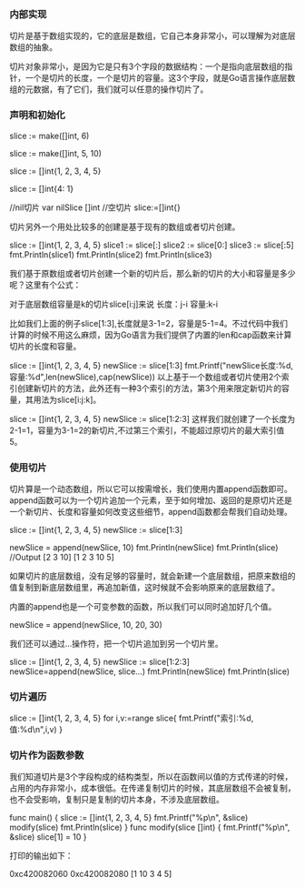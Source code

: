 ### 内部实现

切片是基于数组实现的，它的底层是数组，它自己本身非常小，可以理解为对底层数组的抽象。

切片对象非常小，是因为它是只有3个字段的数据结构：一个是指向底层数组的指针，一个是切片的长度，一个是切片的容量。这3个字段，就是Go语言操作底层数组的元数据，有了它们，我们就可以任意的操作切片了。


### 声明和初始化

slice := make([]int, 6)

slice := make([]int, 5, 10)


slice := []int{1, 2, 3, 4, 5}

slice := []int{4: 1}



//nil切片
var nilSlice []int
//空切片
slice:=[]int{}


切片另外一个用处比较多的创建是基于现有的数组或者切片创建。

slice := []int{1, 2, 3, 4, 5}
slice1 := slice[:]
slice2 := slice[0:]
slice3 := slice[:5]
fmt.Println(slice1)
fmt.Println(slice2)
fmt.Println(slice3)


我们基于原数组或者切片创建一个新的切片后，那么新的切片的大小和容量是多少呢？这里有个公式：

对于底层数组容量是k的切片slice[i:j]来说
长度：j-i
容量:k-i

比如我们上面的例子slice[1:3],长度就是3-1=2，容量是5-1=4。不过代码中我们计算的时候不用这么麻烦，因为Go语言为我们提供了内置的len和cap函数来计算切片的长度和容量。

slice := []int{1, 2, 3, 4, 5}
newSlice := slice[1:3]
fmt.Printf("newSlice长度:%d,容量:%d",len(newSlice),cap(newSlice))
以上基于一个数组或者切片使用2个索引创建新切片的方法，此外还有一种3个索引的方法，第3个用来限定新切片的容量，其用法为slice[i:j:k]。


slice := []int{1, 2, 3, 4, 5}
newSlice := slice[1:2:3]
这样我们就创建了一个长度为2-1=1，容量为3-1=2的新切片,不过第三个索引，不能超过原切片的最大索引值5。



### 使用切片

切片算是一个动态数组，所以它可以按需增长，我们使用内置append函数即可。append函数可以为一个切片追加一个元素，至于如何增加、返回的是原切片还是一个新切片、长度和容量如何改变这些细节，append函数都会帮我们自动处理。

slice := []int{1, 2, 3, 4, 5}
newSlice := slice[1:3]
	
newSlice = append(newSlice, 10)
fmt.Println(newSlice)
fmt.Println(slice)
//Output
[2 3 10]
[1 2 3 10 5]


如果切片的底层数组，没有足够的容量时，就会新建一个底层数组，把原来数组的值复制到新底层数组里，再追加新值，这时候就不会影响原来的底层数组了。



内置的append也是一个可变参数的函数，所以我们可以同时追加好几个值。

newSlice = append(newSlice, 10, 20, 30)


我们还可以通过...操作符，把一个切片追加到另一个切片里。

slice := []int{1, 2, 3, 4, 5}
newSlice := slice[1:2:3]
newSlice=append(newSlice, slice...)
fmt.Println(newSlice)
fmt.Println(slice)


### 切片遍历

slice := []int{1, 2, 3, 4, 5}
for i,v:=range slice{
	fmt.Printf("索引:%d,值:%d\n",i,v)
}


### 切片作为函数参数

我们知道切片是3个字段构成的结构类型，所以在函数间以值的方式传递的时候，占用的内存非常小，成本很低。在传递复制切片的时候，其底层数组不会被复制，也不会受影响，复制只是复制的切片本身，不涉及底层数组。


func main() {
	slice := []int{1, 2, 3, 4, 5}
	fmt.Printf("%p\n", &slice)
	modify(slice)
	fmt.Println(slice)
}
func modify(slice []int) {
	fmt.Printf("%p\n", &slice)
	slice[1] = 10
}

打印的输出如下：

0xc420082060
0xc420082080
[1 10 3 4 5]